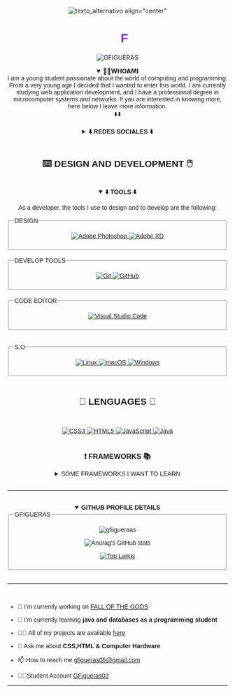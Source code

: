 <div align="center">

![texto_alternativo align="center"](X2Download_app-GF%C2%B4sBOT_Logo_Trailer-_1080p__AdobeExpress.gif)



<h1 align="center" style="color:white;"><strong><font face="sans-serif">👋Hi!!, i'm G<span style="color:blueviolet;">F</span>igueras👋</font></strong></h1>

![GFIGUERAS](https://img.shields.io/badge/GFIGUERAS-black.svg?style=for-the-badge&logo=dev.to&logoColor=white)
<details open>
<summary><b>👨‍💻WHOAMI</b></summary>
<h><font  face="sans-serif">I am a young student passionate about the world of computing and programming. From a very young age I decided that I wanted to enter this world. I am currently studying web application development, and I have a professional degree in microcomputer systems and networks.
If you are interested in knowing more, here below I leave more information. <br><div align="center">⬇️⬇️</div></h><br>
</details>
</div>
<div align="center">



<details>
<summary><strong>⬇️ REDES SOCIALES ⬇️</strong></summary><br>
<div>
<a href="">

![Discord](https://img.shields.io/badge/WS1_0430-%237289DA.svg?style=for-the-badge&logo=discord&logoColor=white)
</a>
<a href="https://www.instagram.com/guiillee_.03/">
![Instagram](https://img.shields.io/badge/Instagram-%23E4405F.svg?style=for-the-badge&logo=Instagram&logoColor=white)
</a>
<a href="https://www.linkedin.com/in/guillermo-figueras-b2997a240/">
![LinkedIn](https://img.shields.io/badge/linkedin-%230077B5.svg?style=for-the-badge&logo=linkedin&logoColor=white)
</a>
</div><br>
<h3><b>VIDEOJUEGOS</b></h3><br>
<div>
<a href="https://www.blizzard.com/es-es/">

![Battle.net](https://img.shields.io/badge/WS1_21104-%2300AEFF.svg?style=for-the-badge&logo=battle.net&logoColor=white)
</a>
<a href="https://www.riotgames.com/es">
![Riot Games](https://img.shields.io/badge/WS1YT-D32936.svg?style=for-the-badge&logo=riotgames&logoColor=white)
</a>
<a href="https://steamcommunity.com/profiles/76561198340717076/">
![Steam](https://img.shields.io/badge/WS1-%23000000.svg?style=for-the-badge&logo=steam&logoColor=white)
</a>
</div>


</details>
</div>
<br>
<div align="center">
<h2 align="center"><strong> ⌨️ DESIGN AND DEVELOPMENT 🖱️</strong></h2><br>
<details open>
<summary><strong>⬇️ TOOLS ⬇️</strong></summary>
<p>As a developer, the tools I use to design and to develop are the following:</p>
<div>
<fieldset>
<legend>DESIGN</legend>
<a  href="https://www.adobe.com/es/products/photoshop/landpb.html?mv=search&mv=search&sdid=LZ32SYVR&ef_id=7233d3034d1218c2f0bdb03d863ea2d4:G:s&s_kwcid=AL!3085!10!79714721920047!79714789232193">

![Adobe Photoshop](https://img.shields.io/badge/adobe%20photoshop-%2331A8FF.svg?style=for-the-badge&logo=adobe%20photoshop&logoColor=white)
</a>
<a href="https://www.adobe.com/es/products/xd.html">
![Adobe XD](https://img.shields.io/badge/Adobe%20XD-470137?style=for-the-badge&logo=Adobe%20XD&logoColor=#FF61F6)
</a>
</fieldset>
<br>
<fieldset>
<legend>DEVELOP TOOLS</legend>
<a href="">

![Git](https://img.shields.io/badge/git-%23F05033.svg?style=for-the-badge&logo=git&logoColor=white)
</a>
<a href="">
![GitHub](https://img.shields.io/badge/github-%23121011.svg?style=for-the-badge&logo=github&logoColor=white)
</a>
</fieldset>
<br>
<fieldset>
<legend>CODE EDITOR</legend>
<a href="https://es.wikipedia.org/wiki/Visual_Studio_Code">

![Visual Studio Code](https://img.shields.io/badge/Visual%20Studio%20Code-0078d7.svg?style=for-the-badge&logo=visual-studio-code&logoColor=white)
</a></fieldset>
<br>
<fieldset>
<legend>S.O</legend>
<a href="https://es.wikipedia.org/wiki/GNU/Linux">

![Linux](https://img.shields.io/badge/Linux-FCC624?style=for-the-badge&logo=linux&logoColor=black)
</a>
<a href="https://es.wikipedia.org/wiki/Mac_OS">
![macOS](https://img.shields.io/badge/mac%20os-000000?style=for-the-badge&logo=macos&logoColor=F0F0F0)
</a>
<a href="https://es.wikipedia.org/wiki/Microsoft_Windows">
![Windows](https://img.shields.io/badge/Windows-0078D6?style=for-the-badge&logo=windows&logoColor=white)
</a>
</fieldset>
</div>
</details>
</div><br>
<div align="center">
<h2><b>🧾 LENGUAGES 📖</b></h2>
<br>
<a href="https://es.wikipedia.org/wiki/CSS">

![CSS3](https://img.shields.io/badge/css3-%231572B6.svg?style=for-the-badge&logo=css3&logoColor=white)
</a>
<a href="https://es.wikipedia.org/wiki/HTML">
![HTML5](https://img.shields.io/badge/html5-%23E34F26.svg?style=for-the-badge&logo=html5&logoColor=white)
</a>
<a href="https://es.wikipedia.org/wiki/JavaScript">
![JavaScript](https://img.shields.io/badge/javascript-%23323330.svg?style=for-the-badge&logo=javascript&logoColor=%23F7DF1E)
</a>
<a href="https://es.wikipedia.org/wiki/Java_(lenguaje_de_programaci%C3%B3n)">
![Java](https://img.shields.io/badge/java-%23ED8B00.svg?style=for-the-badge&logo=java&logoColor=white)
</a>
<br><br>
<h3><b>❗ FRAMEWORKS 📚</b></h3>
<details>
<summary>SOME FRAMEWORKS I WANT TO LEARN</summary><br>
<a href="https://es.wikipedia.org/wiki/Bootstrap_(framework)">

![Bootstrap](https://img.shields.io/badge/bootstrap-%23563D7C.svg?style=for-the-badge&logo=bootstrap&logoColor=white)
</a>
<a href="https://es.wikipedia.org/wiki/React">
![React](https://img.shields.io/badge/react-%2320232a.svg?style=for-the-badge&logo=react&logoColor=%2361DAFB)
</a>
</details>
</div><br>
<hr><br>
<div align="center">
<details open>

<summary><b>GITHUB PROFILE DETAILS</b></summary>
<fieldset>
<legend>GFIGUERAS</legend>
<div align="center">
<p align="center"> <img src="https://komarev.com/ghpvc/?username=gfiigueraas&label=Profile%20views&color=0e75b6&style=flat" alt="gfiigueraas" /> </p>

 ![Anurag's GitHub stats](https://github-readme-stats.vercel.app/api?username=gfigueras03&show_icons=true)
 

 [![Top Langs](https://github-readme-stats.vercel.app/api/top-langs/?username=GFigueras03&layout=compact)](https://github.com/anuraghazra/github-readme-stats)
</div>
</fieldset>
</details>
</div><br><hr><br>
<div align="left">

- 🔭 I’m currently working on <a href="https://github.com/GY-CODING">FALL OF THE GODS</a>

- 🌱 I’m currently learning **java and databases as a programming student**

- 👨‍💻 All of my projects are available <a href="https://github.com/GFiigueraas?tab=repositories">here</a>

- 💬 Ask me about **CSS,HTML & Computer Hardware**

- 📫 How to reach me <a href="mailto:gfigueras05@gmail.com">gfigueras05@gmail.com</a>
- 👨‍🎓Student Account <a href="https://github.com/GFigueras03">GFigueras03</a>
<hr>
</div>
